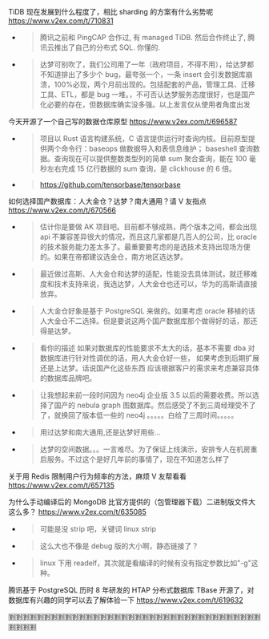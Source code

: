 
TiDB 现在发展到什么程度了，相比 sharding 的方案有什么劣势呢 https://www.v2ex.com/t/710831
- > 腾讯之前和 PingCAP 合作过, 有 managed TiDB. 然后合作终止了, 腾讯云推出了自己的分布式 SQL. 你懂的.
- > 达梦可别吹了，我们公司用了一年（政府项目，不得不用），给达梦都不知道排出了多少个 bug，最夸张一个，一条 insert 会引发数据库崩溃，100%必现，两个月前出现的。包括配套的产品，管理工具、迁移工具、ETL，都是 bug 一堆。，不可否认达梦服务态度很好，也是国产化必要的存在，但数据库确实没多强。以上发言仅从使用者角度出发

今天开源了一个自己写的数据仓库原型 https://www.v2ex.com/t/696587
- > 项目以 Rust 语言构建系统，C 语言提供运行时查询内核。目前原型提供两个命令行：baseops 做数据导入和表信息维护； baseshell 查询数据。查询现在可以提供整数类型列的简单 sum 聚合查询，能在 100 毫秒左右完成 15 亿行数据的 sum 查询，是 clickhouse 的 6 倍。
- > https://github.com/tensorbase/tensorbase

如何选择国产数据库：人大金仓？达梦？南大通用？请 V 友指点 https://www.v2ex.com/t/670566
- > 估计你是要做 AK 项目吧。目前都不够成熟，两个版本之间，都会出现 api 不兼容差异很大的情况，而且这几家都是几百人的公司，比 oracle 的技术服务能力差太多了。最重要要考虑的是选技术支持出现场方便的。如果在帝都建议选金仓，南方地区选达梦。
- > 最近做过高斯、人大金仓和达梦的适配，性能没去具体测试，就迁移难度和技术支持来说，我选达梦，人大金仓也还可以，华为的高斯请直接放弃。
- > 人大金仓好象是基于 PostgreSQL 来做的。如果考虑 oracle 移植的话 人大金仓不二选择。但是要说这两个国产数据库那个做得好的话，那还得是达梦。
- > 看你的描述 如果对数据库的性能要求不太大的话，基本不需要 dba 对数据库进行针对性调优的话，用人大金仓好一些， 如果考虑到后期扩展还是上达梦。话说国产化这些东西 应该根据客户的需求来考虑兼容具体的数据库品牌吧。
- > 让我想起来前一段时间因为 neo4j 企业版 3.5 以后的需要收费。所以选择了国产的 nebula graph 图数据库。然后感受了不到三周经理受不了了，就换回了版本低一些的 neo4j 。。。。。白给了三周时间。。。。。
- > 用过达梦和南大通用,还是达梦好用些...
- > 达梦的空间数据。。。一言难尽。为了保证上线演示，安排专人在机房重启服务。不过这个是好几年前的事情了，现在不知道怎么样了

关于用 Redis 限制用户行为频率的方法，麻烦 V 友帮看看 https://www.v2ex.com/t/657135

为什么手动编译后的 MongoDB 比官方提供的（包管理器下载）二进制版文件大这么多？ https://www.v2ex.com/t/635085
- > 可能是没 strip 吧，关键词 linux strip
- > 这么大也不像是 debug 版的大小啊，静态链接了？
- > linux 下用 readelf，其次就是看编译的时候有没有指定参数比如"-g"这种。

腾讯基于 PostgreSQL 历时 8 年研发的 HTAP 分布式数据库 TBase 开源了，对数据库有兴趣的同学可以去了解体验一下 https://www.v2ex.com/t/619632

:u5272::u5272::u5272::u5272::u5272::u5272::u5272::u5272::u5272::u5272::u5272::u5272::u5272::u5272::u5272::u5272::u5272::u5272::u5272::u5272::u5272::u5272::u5272::u5272::u5272::u5272::u5272::u5272::u5272::u5272::u5272::u5272::u5272::u5272::u5272::u5272::u5272::u5272::u5272::u5272:
